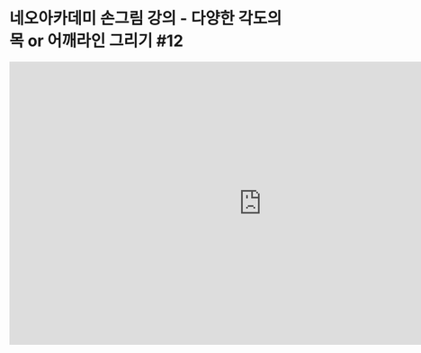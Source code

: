 # 네오아카데미 손그림 강의 - 다양한 각도의 목 or 어깨라인 그리기 #12
<iframe width="895" height="503" src="https://www.youtube.com/embed/6xdw08WdmWs?list=PLmrVWPFHf_oG1Im06PQ7hAGe8cLjRr_b5" title="네오아카데미 손그림 강의 - 다양한 각도의 목 or 어깨라인 그리기 #12" frameborder="0" allow="accelerometer; autoplay; clipboard-write; encrypted-media; gyroscope; picture-in-picture" allowfullscreen></iframe>